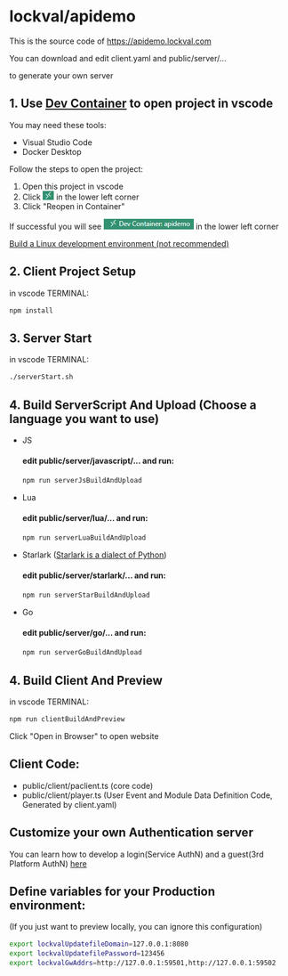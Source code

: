 # lockval/apidemo

This is the source code of https://apidemo.lockval.com

You can download and edit client.yaml and public/server/...

to generate your own server

<!-- 
## Quick start

```sh
npm run buildBothAndPreview
```
-->

## 1. Use [Dev Container](https://code.visualstudio.com/docs/devcontainers/containers) to open project in vscode

You may need these tools:

- Visual Studio Code
- Docker Desktop

Follow the steps to open the project:
  1. Open this project in vscode
  2. Click ![Open a Remote Window](./imgs/orw.jpg) in the lower left corner
  3. Click "Reopen in Container"

If successful you will see ![Dev Container: apidemo](./imgs/devc.jpg) in the lower left corner

[Build a Linux development environment (not recommended)](https://github.com/lockval/apidemo/blob/main/doc/devenv.md)



## 2. Client Project Setup
in vscode TERMINAL:
```sh
npm install
```



## 3. Server Start
in vscode TERMINAL:
```sh
./serverStart.sh
```



## 4. Build ServerScript And Upload (Choose a language you want to use)

- JS
  #### edit public/server/javascript/... and run:
    ```sh
    npm run serverJsBuildAndUpload
    ```

- Lua
  #### edit public/server/lua/... and run:
    ```sh
    npm run serverLuaBuildAndUpload
    ```

- Starlark ([Starlark is a dialect of Python](https://github.com/bazelbuild/starlark))
  #### edit public/server/starlark/... and run:
    ```sh
    npm run serverStarBuildAndUpload
    ```

- Go
  #### edit public/server/go/... and run:
    ```sh
    npm run serverGoBuildAndUpload
    ```


## 4. Build Client And Preview
in vscode TERMINAL:
```sh
npm run clientBuildAndPreview
```
Click "Open in Browser" to open website

## Client Code:
- public/client/paclient.ts (core code)
- public/client/player.ts (User Event and Module Data Definition Code, Generated by client.yaml)


## Customize your own Authentication server

You can learn how to develop a login(Service AuthN) and a guest(3rd Platform AuthN) [here](https://github.com/lockval/authn)

## Define variables for your Production environment: 
(If you just want to preview locally, you can ignore this configuration)

```sh
export lockvalUpdatefileDomain=127.0.0.1:8080
export lockvalUpdatefilePassword=123456
export lockvalGwAddrs=http://127.0.0.1:59501,http://127.0.0.1:59502
```